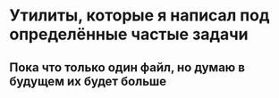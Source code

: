 # Утилиты, которые я написал под определённые частые задачи

## Пока что только один файл, но думаю в будущем их будет больше
